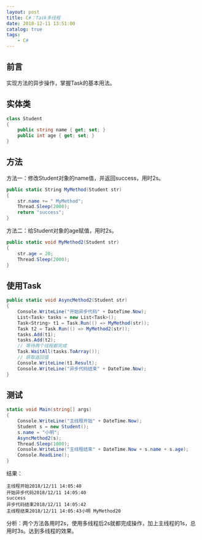 ```yaml
---
layout: post
title: C#：Task多线程
date: 2018-12-11 13:51:00
catalog: true
tags:
    - C#
---
```


## 前言

实现方法的异步操作，掌握Task的基本用法。

## 实体类

```csharp
class Student
{
    public string name { get; set; }
    public int age { get; set; }
}
```

## 方法

方法一：修改Student对象的name值，并返回success，用时2s。

```csharp
public static String MyMethod(Student str)
{
    str.name += " MyMethod";
    Thread.Sleep(2000);
    return "success";
}
```

方法二：给Student对象的age赋值，用时2s。

```csharp
public static void MyMethod2(Student str)
{
    str.age = 20;
    Thread.Sleep(2000);
}
```

## 使用Task

```csharp
public static void AsyncMethod2(Student str)
{
    Console.WriteLine("开始异步代码" + DateTime.Now);
    List<Task> tasks = new List<Task>();
    Task<String> t1 = Task.Run(() => MyMethod(str));
    Task t2 = Task.Run(() => MyMethod2(str));
    tasks.Add(t1);
    tasks.Add(t2);
    // 等待两个线程都完成
    Task.WaitAll(tasks.ToArray());
    // 获取返回值
    Console.WriteLine(t1.Result);
    Console.WriteLine("异步代码结束" + DateTime.Now);
}
```

## 测试

```csharp
static void Main(string[] args)
{
    Console.WriteLine("主线程开始" + DateTime.Now);
    Student s = new Student();
    s.name = "小明";
    AsyncMethod2(s);
    Thread.Sleep(1000);
    Console.WriteLine("主线程结束" + DateTime.Now + s.name + s.age);
    Console.ReadLine();
}
```

结果：

```
主线程开始2018/12/11 14:05:40
开始异步代码2018/12/11 14:05:40
success
异步代码结束2018/12/11 14:05:42
主线程结束2018/12/11 14:05:43小明 MyMethod20
```

分析：两个方法各用时2s，使用多线程后2s就都完成操作，加上主线程的1s，总用时3s。达到多线程的效果。